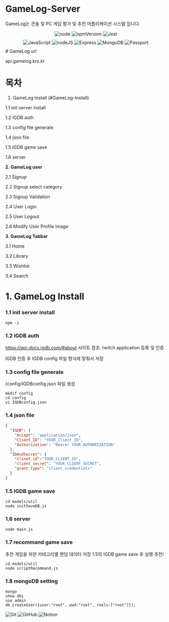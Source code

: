 # GameLog-Server

GameLog는 콘솔 및 PC 게임 평가 및 추천 어플리케이션 시스템 입니다.

<div align="center">
 <img alt="node" src ="https://img.shields.io/badge/node-12.18.3-339933?logo=nodedotjs">
 <img alt="npmVersion" src ="https://img.shields.io/badge/npm package-7.11.1-CB3837?logo=npm">
 <img alt="Jest" src ="https://img.shields.io/badge/Jest-27.2.4-C21325?logo=jest">
</div>

<div align="center" style="margin: 10px">
  <img alt="JavaScript" src ="https://img.shields.io/badge/JavaScript-F7DF1E.svg?&style=for-the-badge&logo=JavaScript&logoColor=white"/>
  <img alt="nodeJS" src ="https://img.shields.io/badge/nodeJS-339933.svg?&style=for-the-badge&logo=nodedotjs&logoColor=white"/>
  <img alt="Express" src ="https://img.shields.io/badge/Express-000000.svg?&style=for-the-badge&logo=Express&logoColor=white"/>
  <img alt="MongoDB" src ="https://img.shields.io/badge/MongoDB-47A248.svg?&style=for-the-badge&logo=MongoDB&logoColor=white"/>
  <img alt="Passport" src ="https://img.shields.io/badge/Passport-34E27A.svg?&style=for-the-badge&logo=Passport&logoColor=white"/>
</div>
# GameLog url

api.gamelog.kro.kr

# 목차

1. GameLog Install (#GameLog-Install)

1.1 init server install

1.2 IGDB auth

1.3 config file generate

1.4 json file

1.5 IGDB game save

1.6 server

**2. GameLog user**

2.1 Signup

2.2 Signup select category

2.3 Signup Validation

2.4 User Login

2.5 User Logout

2.6 Modify User Profile Image 

**3. GameLog Tabbar**

3.1 Home

3.2 Library

3.3 Wishlist

3.4 Search


# 1. GameLog Install

### 1.1 init server install
```console
npm -i 
```

### 1.2 IGDB auth
https://api-docs.igdb.com/#about 사이트 참조.
twitch application 등록 및 인증

IGDB 인증 후 IGDB config 파일 형식에 맞춰서 저장


### 1.3 config file generate
/config/IGDBconfig.json 파일 생성
```console
mkdif config
cd config
vi IGDBconfig.json
```
### 1.4 json file
```json
{
  "IGDB": {
    "Accept": "application/json",
    "Client_ID": "YOUR_Client_ID",
    "Authorization": "Bearer YOUR_AUTHORIZATION"
  },
  "IDAndSecret": {
    "clinet_id":"YOUR_CLIENT_ID",
    "client_secret": "YOUR_CLIENT_SECRET",
    "grant_type": "client_credentials"
  }
}
```

### 1.5 IGDB game save
```console
cd models/util
node initSaveDB.js
```

### 1.6 server
```console
node main.js
```

### 1.7 recommand game save

추천 게임을 위한 카테고리별 랜덤 데이터 저장
1.5의 IGDB game save 후 실행 추천!

```console
cd models/util
node scriptRecommand.js
```

### 1.8 mongoDB setting
```console
mongo
show dbs
use admin
db.createUser({user:"root", pwd:"root", roels:["root"]});
```




 <img alt="Git" src ="https://img.shields.io/badge/Git-F05032.svg?&style=for-the-badge&logo=Git&logoColor=white"/>
 <img alt="GitHub" src ="https://img.shields.io/badge/GitHub-181717.svg?&style=for-the-badge&logo=GitHub&logoColor=white"/>
 <img alt="Notion" src ="https://img.shields.io/badge/Notion-000000.svg?&style=for-the-badge&logo=Notion&logoColor=white"/>
 
